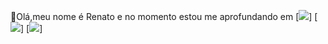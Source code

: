  🤚Olá,meu nome é Renato 
 e no momento estou me aprofundando em
 [![](https://img.shields.io/badge/HTML-239120?style=for-the-badge&logo=html5&logoColor=white)]
 [![](https://img.shields.io/badge/JavaScript-323330?style=for-the-badge&logo=javascript&logoColor=F7DF1E)]
[![](https://img.shields.io/badge/website-000000?style=for-the-badge&logo=About.me&logoColor=white)]
